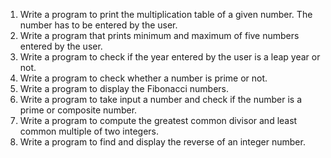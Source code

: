 1. Write a program to print the multiplication table of a given number. The number has to be entered by the
user.
2. Write a program that prints minimum and maximum of five numbers entered by the user.
3. Write a program to check if the year entered by the user is a leap year or not.
4. Write a program to check whether a number is prime or not.
5. Write a program to display the Fibonacci numbers.
6. Write a program to take input a number and check if the number is a prime or composite number.
7. Write a program to compute the greatest common divisor and least common multiple of two integers.
8. Write a program to find and display the reverse of an integer number.